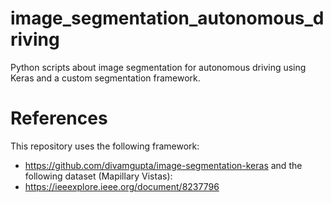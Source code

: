 # image_segmentation_autonomous_driving
Python scripts about image segmentation for autonomous driving using Keras and a custom segmentation framework.



# References
This repository uses the following framework: 
- https://github.com/divamgupta/image-segmentation-keras
and the following dataset (Mapillary Vistas):
- https://ieeexplore.ieee.org/document/8237796
